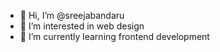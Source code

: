- 👋 Hi, I’m @sreejabandaru
- 👀 I’m interested in web design
- 🌱 I’m currently learning frontend development
<!--- 💞️ I’m looking to collaborate on ...
- 📫 How to reach me ...          --->

<!---
sreejabandaru/sreejabandaru is a ✨ special ✨ repository because its `README.md` (this file) appears on your GitHub profile.
You can click the Preview link to take a look at your changes.
--->
